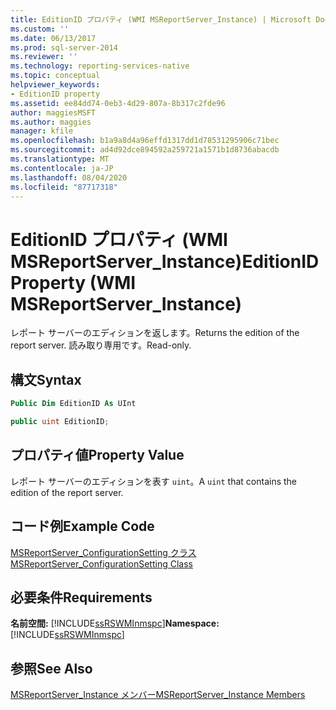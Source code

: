 ```yaml
---
title: EditionID プロパティ (WMI MSReportServer_Instance) | Microsoft Docs
ms.custom: ''
ms.date: 06/13/2017
ms.prod: sql-server-2014
ms.reviewer: ''
ms.technology: reporting-services-native
ms.topic: conceptual
helpviewer_keywords:
- EditionID property
ms.assetid: ee84dd74-0eb3-4d29-807a-8b317c2fde96
author: maggiesMSFT
ms.author: maggies
manager: kfile
ms.openlocfilehash: b1a9a8d4a96effd1317dd1d78531295906c71bec
ms.sourcegitcommit: ad4d92dce894592a259721a1571b1d8736abacdb
ms.translationtype: MT
ms.contentlocale: ja-JP
ms.lasthandoff: 08/04/2020
ms.locfileid: "87717318"
---
```

# <a name="editionid-property-wmi-msreportserver_instance"></a><span data-ttu-id="ebdd2-102">EditionID プロパティ (WMI MSReportServer_Instance)</span><span class="sxs-lookup"><span data-stu-id="ebdd2-102">EditionID Property (WMI MSReportServer_Instance)</span></span>
  <span data-ttu-id="ebdd2-103">レポート サーバーのエディションを返します。</span><span class="sxs-lookup"><span data-stu-id="ebdd2-103">Returns the edition of the report server.</span></span> <span data-ttu-id="ebdd2-104">読み取り専用です。</span><span class="sxs-lookup"><span data-stu-id="ebdd2-104">Read-only.</span></span>  
  
## <a name="syntax"></a><span data-ttu-id="ebdd2-105">構文</span><span class="sxs-lookup"><span data-stu-id="ebdd2-105">Syntax</span></span>  
  
```vb  
Public Dim EditionID As UInt  
```  
  
```csharp  
public uint EditionID;  
```  
  
## <a name="property-value"></a><span data-ttu-id="ebdd2-106">プロパティ値</span><span class="sxs-lookup"><span data-stu-id="ebdd2-106">Property Value</span></span>  
 <span data-ttu-id="ebdd2-107">レポート サーバーのエディションを表す `uint`。</span><span class="sxs-lookup"><span data-stu-id="ebdd2-107">A `uint` that contains the edition of the report server.</span></span>  
  
## <a name="example-code"></a><span data-ttu-id="ebdd2-108">コード例</span><span class="sxs-lookup"><span data-stu-id="ebdd2-108">Example Code</span></span>  
 [<span data-ttu-id="ebdd2-109">MSReportServer_ConfigurationSetting クラス</span><span class="sxs-lookup"><span data-stu-id="ebdd2-109">MSReportServer_ConfigurationSetting Class</span></span>](msreportserver-configurationsetting-class.md)  
  
## <a name="requirements"></a><span data-ttu-id="ebdd2-110">必要条件</span><span class="sxs-lookup"><span data-stu-id="ebdd2-110">Requirements</span></span>  
 <span data-ttu-id="ebdd2-111">**名前空間:** [!INCLUDE[ssRSWMInmspc](../../includes/ssrswminmspc-md.md)]</span><span class="sxs-lookup"><span data-stu-id="ebdd2-111">**Namespace:** [!INCLUDE[ssRSWMInmspc](../../includes/ssrswminmspc-md.md)]</span></span>  
  
## <a name="see-also"></a><span data-ttu-id="ebdd2-112">参照</span><span class="sxs-lookup"><span data-stu-id="ebdd2-112">See Also</span></span>  
 [<span data-ttu-id="ebdd2-113">MSReportServer_Instance メンバー</span><span class="sxs-lookup"><span data-stu-id="ebdd2-113">MSReportServer_Instance Members</span></span>](msreportserver-instance-members.md)  
  
  
